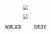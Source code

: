 <div align="center">
   

<div align="center">

![](https://komarev.com/ghpvc/?username=fyosig&color=000000&label=freaks
)

  </div>
<p align="center"><img src="https://i.pinimg.com/originals/23/d0/61/23d061c53a6a03d8f98e070f31356982.gif">
<br> 

  
[_sign ata_](https://fyolai.atabook.org)⠀⠀⠀⠀[_rentry_](https://rentry.co/njiro)
